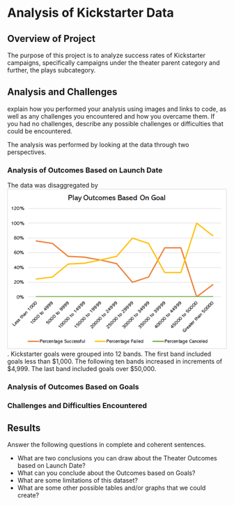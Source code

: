 # Analysis of Kickstarter Data
## Overview of Project 

The purpose of this project is to analyze success rates of Kickstarter campaigns, specifically campaigns under the theater parent category and further, the plays subcategory.

## Analysis and Challenges 
explain how you performed your analysis using images and links to code, as well as any challenges you encountered and how you overcame them. If you had no challenges, describe any possible challenges or difficulties that could be encountered.

The analysis was performed by looking at the data through two perspectives. 
### Analysis of Outcomes Based on Launch Date
The data was disaggregated by ![parent category and launch date](Outcomes_vs_Goals.png). Kickstarter goals were grouped into 12 bands. The first band included goals less than $1,000. The following ten bands increased in increments of $4,999. The last band included goals over $50,000. 

### Analysis of Outcomes Based on Goals

### Challenges and Difficulties Encountered
## Results 
Answer the following questions in complete and coherent sentences.
- What are two conclusions you can draw about the Theater Outcomes based on Launch Date?
- What can you conclude about the Outcomes based on Goals?
- What are some limitations of this dataset?
- What are some other possible tables and/or graphs that we could create?
